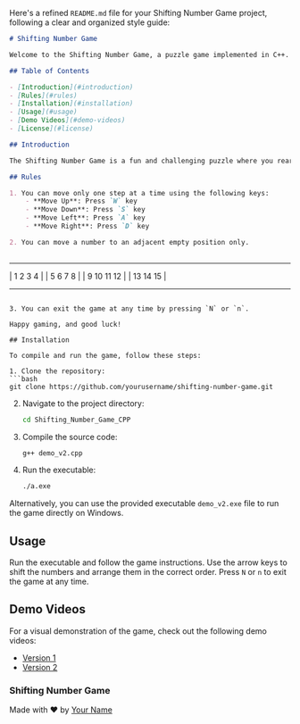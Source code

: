Here's a refined `README.md` file for your Shifting Number Game project, following a clear and organized style guide:

```markdown
# Shifting Number Game

Welcome to the Shifting Number Game, a puzzle game implemented in C++.

## Table of Contents

- [Introduction](#introduction)
- [Rules](#rules)
- [Installation](#installation)
- [Usage](#usage)
- [Demo Videos](#demo-videos)
- [License](#license)

## Introduction

The Shifting Number Game is a fun and challenging puzzle where you rearrange numbers in a grid to achieve a specific order. This project includes the source code as well as the executable `.exe` file.

## Rules

1. You can move only one step at a time using the following keys:
    - **Move Up**: Press `W` key
    - **Move Down**: Press `S` key
    - **Move Left**: Press `A` key
    - **Move Right**: Press `D` key

2. You can move a number to an adjacent empty position only.
   
   ```
   **************************
   |    1    2    3    4    |
   |    5    6    7    8    |
   |    9   10   11   12    |
   |   13   14   15         |
   **************************
   ```

3. You can exit the game at any time by pressing `N` or `n`.

Happy gaming, and good luck!

## Installation

To compile and run the game, follow these steps:

1. Clone the repository:
   ```bash
   git clone https://github.com/yourusername/shifting-number-game.git
   ```
2. Navigate to the project directory:
   ```bash
   cd Shifting_Number_Game_CPP
   ```
3. Compile the source code:
   ```bash
   g++ demo_v2.cpp
   ```
4. Run the executable:
   ```bash
   ./a.exe
   ```

Alternatively, you can use the provided executable `demo_v2.exe` file to run the game directly on Windows.

## Usage

Run the executable and follow the game instructions. Use the arrow keys to shift the numbers and arrange them in the correct order. Press `N` or `n` to exit the game at any time.

## Demo Videos

For a visual demonstration of the game, check out the following demo videos:

- [Version 1](https://drive.google.com/drive/folders/1dHKr6dySdhW7H30xdNVwrZxqM9c-nMXV?usp=share_link)
- [Version 2](https://drive.google.com/file/d/1VXmcFPF--BPK8mXVY46Z9GQYV9BtpJg4/view?usp=share_link)


### Shifting Number Game
Made with ♥ by [Your Name](https://github.com/yourusername)

